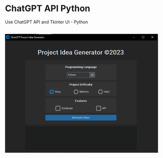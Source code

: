 # ChatGPT API Python
Use ChatGPT API and Tkinter UI - Python

   
![App Screenshot](https://github.com/NimaZare/ChatGPT_API_Python/blob/main/Screenshot.png?raw=true)
